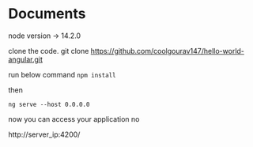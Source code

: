 # Documents
node version -> 14.2.0


clone the code.
git clone https://github.com/coolgourav147/hello-world-angular.git


run below command 
`npm install`


then 


`ng serve --host 0.0.0.0`



now you can access your application no 


http://server_ip:4200/
